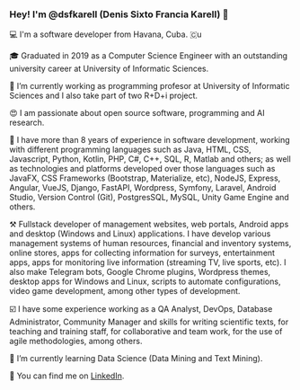 ### Hey! I'm @dsfkarell (Denis Sixto Francia Karell) 👋

:computer: I'm a software developer from Havana, Cuba. 🇨u

:mortar_board: Graduated in 2019 as a Computer Science Engineer with an outstanding university career at University of Informatic Sciences.

🏢 I’m currently working as programming profesor at University of Informatic Sciences and I also take part of two R+D+i project.

😍 I am passionate about open source software, programming and AI research.

:briefcase: I have more than 8 years of experience in software development, working with different programming languages such as Java, HTML, CSS, Javascript, Python, Kotlin, PHP, C#, C++, SQL, R, Matlab and others; as well as technologies and platforms developed over those languages such as JavaFX, CSS Frameworks (Bootstrap, Materialize, etc), NodeJS, Express, Angular, VueJS, Django, FastAPI, Wordpress, Symfony, Laravel, Android Studio, Version Control (Git), PostgresSQL, MySQL, Unity Game Engine and others.

:hammer_and_pick: Fullstack developer of management websites, web portals, Android apps and desktop (Windows and Linux) applications. I have develop various management systems of human resources, financial and inventory systems, online stores, apps for collecting information for surveys, entertainment apps, apps for monitoring live information (streaming TV, live sports, etc). I also make Telegram bots, Google Chrome plugins, Wordpress themes, desktop apps for Windows and Linux, scripts to automate configurations, video game development, among other types of development.

:ballot_box_with_check: I have some experience working as a QA Analyst, DevOps, Database Administrator, Community Manager and skills for writing scientific texts, for teaching and training staff, for collaborative and team work, for the use of agile methodologies, among others.

🔭 I’m currently learning Data Science (Data Mining and Text Mining).

:calling: You can find me on [LinkedIn](https://www.linkedin.com/in/dsfkarell/).

<!--
**dsfkarell/dsfkarell** is a ✨ _special_ ✨ repository because its `README.md` (this file) appears on your GitHub profile.

-->
